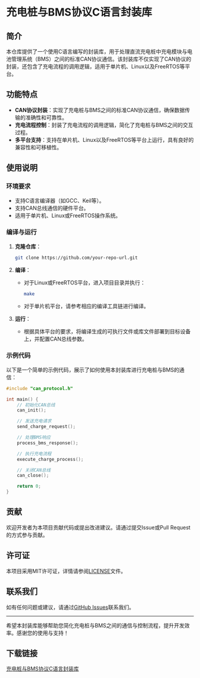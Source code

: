 # 充电桩与BMS协议C语言封装库

## 简介

本仓库提供了一个使用C语言编写的封装库，用于处理直流充电桩中充电模块与电池管理系统（BMS）之间的标准CAN协议通信。该封装库不仅实现了CAN协议的封装，还包含了充电流程的调用逻辑，适用于单片机、Linux以及FreeRTOS等平台。

## 功能特点

- **CAN协议封装**：实现了充电桩与BMS之间的标准CAN协议通信，确保数据传输的准确性和可靠性。
- **充电流程控制**：封装了充电流程的调用逻辑，简化了充电桩与BMS之间的交互过程。
- **多平台支持**：支持在单片机、Linux以及FreeRTOS等平台上运行，具有良好的兼容性和可移植性。

## 使用说明

### 环境要求

- 支持C语言编译器（如GCC、Keil等）。
- 支持CAN总线通信的硬件平台。
- 适用于单片机、Linux或FreeRTOS操作系统。

### 编译与运行

1. **克隆仓库**：
   ```bash
   git clone https://github.com/your-repo-url.git
   ```

2. **编译**：
   - 对于Linux或FreeRTOS平台，进入项目目录并执行：
     ```bash
     make
     ```
   - 对于单片机平台，请参考相应的编译工具链进行编译。

3. **运行**：
   - 根据具体平台的要求，将编译生成的可执行文件或库文件部署到目标设备上，并配置CAN总线参数。

### 示例代码

以下是一个简单的示例代码，展示了如何使用本封装库进行充电桩与BMS的通信：

```c
#include "can_protocol.h"

int main() {
    // 初始化CAN总线
    can_init();

    // 发送充电请求
    send_charge_request();

    // 处理BMS响应
    process_bms_response();

    // 执行充电流程
    execute_charge_process();

    // 关闭CAN总线
    can_close();

    return 0;
}
```

## 贡献

欢迎开发者为本项目贡献代码或提出改进建议。请通过提交Issue或Pull Request的方式参与贡献。

## 许可证

本项目采用MIT许可证，详情请参阅[LICENSE](LICENSE)文件。

## 联系我们

如有任何问题或建议，请通过[GitHub Issues](https://github.com/your-repo-url/issues)联系我们。

---

希望本封装库能够帮助您简化充电桩与BMS之间的通信与控制流程，提升开发效率。感谢您的使用与支持！

## 下载链接

[充电桩与BMS协议C语言封装库](https://pan.quark.cn/s/5604e2de2ecc)